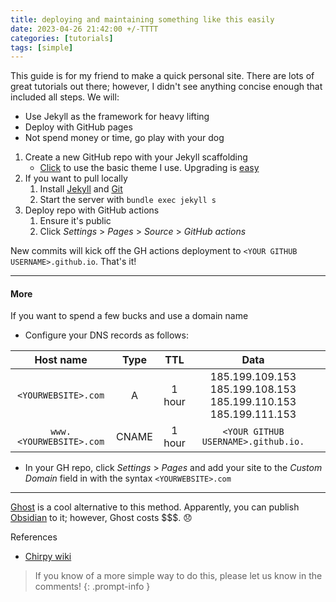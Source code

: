 ```yaml
---
title: deploying and maintaining something like this easily
date: 2023-04-26 21:42:00 +/-TTTT
categories: [tutorials]
tags: [simple]     
---
```


This guide is for my friend to make a quick personal site. There are lots of great tutorials out there; however, I didn't see anything concise enough that included all steps. We will:
- Use Jekyll as the framework for heavy lifting
- Deploy with GitHub pages
- Not spend money or time, go play with your dog

1. Create a new GitHub repo with your Jekyll scaffolding
	- [Click](https://github.com/cotes2020/chirpy-starter/generate) to use the basic theme I use. Upgrading is [easy](https://github.com/cotes2020/jekyll-theme-chirpy/wiki/Upgrade-Guide#upgrade-the-fork)
2. If you want to pull locally
	1. Install [Jekyll](https://jekyllrb.com/docs/installation/) and [Git](https://git-scm.com/)
	2. Start the server with `bundle exec jekyll s`
3. Deploy repo with GitHub actions
	1. Ensure it's public
	2. Click *Settings* > *Pages* > *Source* > *GitHub actions*

New commits will kick off the GH actions deployment to `<YOUR GITHUB USERNAME>.github.io`. That's it!

---
#### More

If you want to spend a few bucks and use a domain name
- Configure your DNS records as follows:

|         Host name            |  Type     |   TTL  |                                   Data                                           |   |
|:----------------------------:|:---------:|:------:|:--------------------------------------------------------------------------------:|---|
| `<YOURWEBSITE>.com`    | A         | 1 hour |  185.199.109.153<br />185.199.108.153<br />185.199.110.153<br />185.199.111.153  |   |
| `www.<YOURWEBSITE>.com` | CNAME     | 1 hour |  `<YOUR GITHUB USERNAME>.github.io.`                                                          |   |

- In your GH repo, click *Settings* > *Pages* and add your site to the *Custom Domain* field in with the syntax `<YOURWEBSITE>.com`

---

[Ghost](https://ghost.org/) is a cool alternative to this method. Apparently, you can publish [Obsidian](https://obsidian.md/) to it; however, Ghost costs $$$. 😞

References
- [Chirpy wiki](https://github.com/cotes2020/jekyll-theme-chirpy/wiki)

> If you know of a more simple way to do this, please let us know in the comments!
{: .prompt-info }